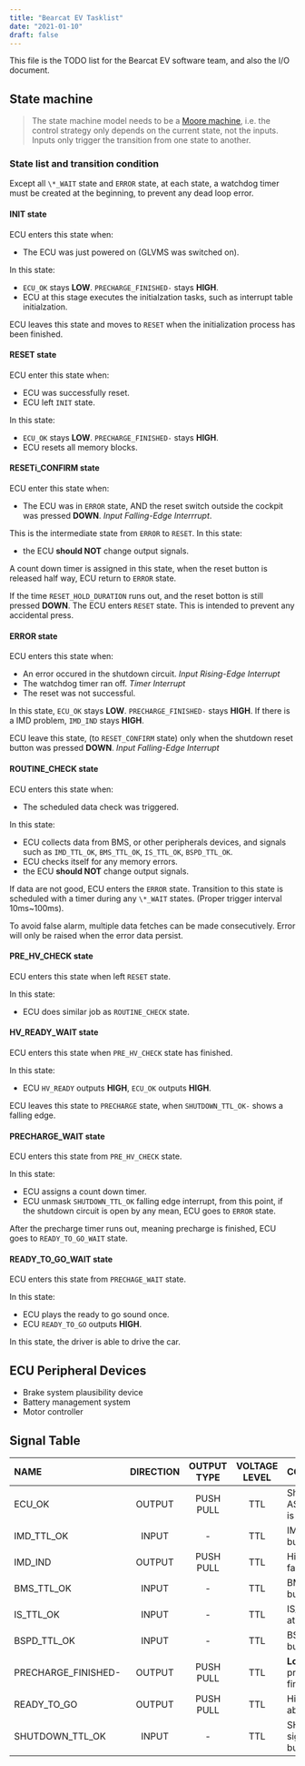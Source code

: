 ```yaml
---
title: "Bearcat EV Tasklist"
date: "2021-01-10"
draft: false
---
```


This file is the TODO list for the Bearcat EV software team, and also the I/O document. 

## State machine

> The state machine model needs to be a [Moore machine](https://en.wikipedia.org/wiki/Moore_machine), i.e. the control strategy only depends on the current state, not the inputs. Inputs only trigger the transition from one state to another.

### State list and transition condition

Except all `\*_WAIT` state and `ERROR` state, at each state, a watchdog timer must be created at the beginning, to prevent any dead loop error. 

#### INIT state

ECU enters this state when:

* The ECU was just powered on (GLVMS was switched on).

In this state:

* `ECU_OK` stays **LOW**. `PRECHARGE_FINISHED-` stays **HIGH**.
* ECU at this stage executes the initialzation tasks, such as interrupt table initialzation.

ECU leaves this state and moves to `RESET` when the initialization process has been finished.

#### RESET state

ECU enter this state when:

* ECU was successfully reset.
* ECU left `INIT` state.

In this state:

* `ECU_OK` stays **LOW**. `PRECHARGE_FINISHED-` stays **HIGH**.
* ECU resets all memory blocks.

#### RESETi\_CONFIRM state

ECU enter this state when:

* The ECU was in `ERROR` state, AND the reset switch outside the cockpit was pressed **DOWN**. *Input Falling-Edge Interrrupt*.
  
This is the intermediate state from `ERROR` to `RESET`. In this state:

* the ECU **should NOT** change output signals.  

A count down timer is assigned in this state, when the reset button is released half way, ECU return to `ERROR` state.

If the time `RESET_HOLD_DURATION` runs out, and the reset botton is still pressed **DOWN**. The ECU enters `RESET` state. This is intended to prevent any accidental press.

#### ERROR state

ECU enters this state when:

* An error occured in the shutdown circuit. *Input Rising-Edge Interrupt*
* The watchdog timer ran off. *Timer Interrupt*
* The reset was not successful.

In this state, `ECU_OK` stays **LOW**. `PRECHARGE_FINISHED-` stays **HIGH**. If there is a IMD problem, `IMD_IND` stays **HIGH**.

ECU leave this state, (to `RESET_CONFIRM` state) only when the shutdown reset button was pressed **DOWN**. *Input Falling-Edge Interrupt*

#### ROUTINE\_CHECK state

ECU enters this state when:

* The scheduled data check was triggered.

In this state:

* ECU collects data from BMS, or other peripherals devices, and signals such as `IMD_TTL_OK`, `BMS_TTL_OK`, `IS_TTL_OK`, `BSPD_TTL_OK`.
* ECU checks itself for any memory errors. 
* the ECU **should NOT** change output signals. 

If data are not good, ECU enters the `ERROR` state. Transition to this state is scheduled with a timer during any `\*_WAIT` states. (Proper trigger interval 10ms~100ms).

To avoid false alarm, multiple data fetches can be made consecutively. Error will only be raised when the error data persist. 

#### PRE\_HV\_CHECK state

ECU enters this state when left `RESET` state.

In this state:

* ECU does similar job as `ROUTINE_CHECK` state. 

#### HV\_READY\_WAIT state

ECU enters this state when `PRE_HV_CHECK` state has finished.

In this state:

* ECU `HV_READY` outputs **HIGH**, `ECU_OK` outputs **HIGH**.

ECU leaves this state to `PRECHARGE` state, when `SHUTDOWN_TTL_OK-` shows a falling edge.

#### PRECHARGE\_WAIT state

ECU enters this state from `PRE_HV_CHECK` state.

In this state:

* ECU assigns a count down timer.
* ECU unmask `SHUTDOWN_TTL_OK` falling edge interrupt, from this point, if the shutdown circuit is open by any mean, ECU goes to `ERROR` state.

After the precharge timer runs out, meaning precharge is finished, ECU goes to `READY_TO_GO_WAIT` state.

#### READY\_TO\_GO\_WAIT state

ECU enters this state from `PRECHAGE_WAIT` state.

In this state:

* ECU plays the ready to go sound once.
* ECU `READY_TO_GO` outputs **HIGH**.

In this state, the driver is able to drive the car.

## ECU Peripheral Devices

* Brake system plausibility device
* Battery management system
* Motor controller

## Signal Table

| NAME | DIRECTION | OUTPUT TYPE | VOLTAGE LEVEL | COMMENTS |
| :--- | :---: | :---: | :---: | :--- |
| ECU\_OK | OUTPUT | PUSH PULL | TTL | Should be **LOW** ASAP once error is found. |
| IMD\_TTL\_OK | INPUT | - | TTL | IMD\_OK signal, but at TTL level. |
| IMD\_IND | OUTPUT | PUSH PULL | TTL | High means IMD fault. |
| BMS\_TTL\_OK | INPUT | - | TTL | BMS\_OK signal, but at TTL level. |
| IS\_TTL\_OK | INPUT | - | TTL | IS\_OK signal, but at TTL level. |
| BSPD\_TTL\_OK | INPUT | - | TTL | BSPD\_OK signal, but at TTL level. |
| PRECHARGE\_FINISHED- | OUTPUT | PUSH PULL | TTL | **Low** means precharge finished. |
| READY\_TO\_GO | OUTPUT | PUSH PULL | TTL | High means car is able to move. |
| SHUTDOWN\_TTL\_OK | INPUT | - | TTL | SHUTDOWN\_OK- signal's inverse, but at TTL level. |

